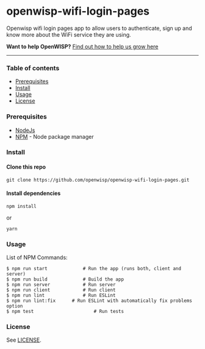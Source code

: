 # openwisp-wifi-login-pages

Openwisp wifi login pages app to allow users to authenticate, sign up and know more about the WiFi service they are using.

**Want to help OpenWISP?** [Find out how to help us grow here](http://openwisp.io/docs/general/help-us.html)

---

### Table of contents

- [Prerequisites](#prerequisites)
- [Install](#install)
- [Usage](#usage)
- [License](#license)

### Prerequisites

- [NodeJs](https://nodejs.org/en/)
- [NPM](https://npmjs.org/) - Node package manager

### Install

#### Clone this repo

```
git clone https://github.com/openwisp/openwisp-wifi-login-pages.git
```

#### Install dependencies

```
npm install
```

or

```
yarn
```

### Usage

List of NPM Commands:

```
$ npm run start				# Run the app (runs both, client and server)
$ npm run build				# Build the app
$ npm run server			# Run server
$ npm run client			# Run client
$ npm run lint				# Run ESLint
$ npm run lint:fix  	# Run ESLint with automatically fix problems option
$ npm test 						# Run tests
```

### License

See [LICENSE](https://github.com/openwisp/openwisp-wifi-login-pages/blob/master/LICENSE).
